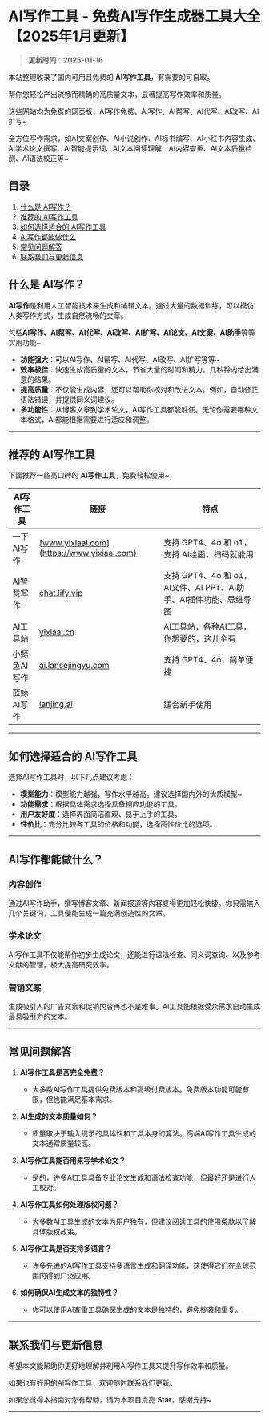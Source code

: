 # AI写作工具 - 免费AI写作生成器工具大全【2025年1月更新】

> **更新时间：2025-01-16** 

本站整理收录了国内可用且免费的 **AI写作工具**，有需要的可自取。

帮你您轻松产出流畅而精确的高质量文本，显著提高写作效率和质量。

这些网站均为免费的网页版，AI写作免费、AI写作、AI帮写、AI代写、AI改写、AI扩写~

全方位写作需求，如AI文案创作、AI小说创作、AI标书编写、AI小红书内容生成、AI学术论文撰写、AI智能提示词、AI文本阅读理解、AI内容查重、AI文本质量检测、AI语法校正等~

## **目录**

1. [什么是 AI写作？](#什么是-ai写作)
2. [推荐的 AI写作工具](#推荐的-ai写作工具)
3. [如何选择适合的 AI写作工具](#如何选择适合的-ai写作工具)
4. [AI写作都能做什么](#AI写作都能做什么)
5. [常见问题解答](#常见问题解答)
6. [联系我们与更新信息](#联系我们与更新信息)

## **什么是 AI写作？**

**AI写作**是利用人工智能技术来生成和编辑文本。通过大量的数据训练，可以模仿人类写作方式，生成自然流畅的文章。

包括**AI写作、AI帮写、AI代写、AI改写、AI扩写、AI论文、AI文案、AI助手**等等实用功能~

- **功能强大**：可以AI写作、AI帮写、AI代写、AI改写、AI扩写等等~
- **效率极佳**：快速生成高质量的文本，节省大量的时间和精力。几秒钟内给出满意的结果。
- **提高质量**：不仅能生成内容，还可以帮助你校对和改进文本。例如，自动修正语法错误，并提供同义词建议。
- **多功能性**：从博客文章到学术论文，AI写作工具都能胜任。无论你需要哪种文本格式，AI都能根据需要进行适应和调整。

---

## 推荐的 AI写作工具

下面推荐一些高口碑的 **AI写作工具**，免费轻松使用~

| AI写作工具 | 链接 | 特点 |
| --- | --- | --- |
| 一下AI写作 | [www.yixiaai.com](https://www.yixiaai.com) | 支持 GPT4、4o 和 o1，支持 AI绘画，扫码就能用 | 
| AI智慧写作 | [chat.lify.vip](https://chat.lify.vip) | 支持 GPT4、4o 和 o1，AI文件、AI PPT、AI助手、AI插件功能、思维导图 |
| AI工具站 | [yixiaai.cn](https://yixiaai.cn) | AI工具站，各种AI工具，你想要的，这儿全有 |
| 小鲸鱼AI写作 | [ai.lansejingyu.com](https://ai.lansejingyu.com) | 支持 GPT4、4o，简单便捷 |
| 蓝鲸AI写作 | [lanjing.ai](https://lanjing.ai) | 适合新手使用 |

---

## 如何选择适合的 AI写作工具

选择AI写作工具时，以下几点建议考虑：

- **模型能力**：模型能力越强，写作水平越高。建议选择国内外的优质模型~
- **功能需求**：根据具体需求选择具备相应功能的工具。
- **用户友好度**：选择界面简洁直观、易于上手的工具。
- **性价比**：充分比较各工具的价格和功能，选择高性价比的选项。

---

## AI写作都能做什么？

### 内容创作

通过AI写作助手，撰写博客文章、新闻报道等内容变得更加轻松快捷。你只需输入几个关键词，工具便能生成一篇充满创造性的文章。

### 学术论文

AI写作工具不仅能帮你初步生成论文，还能进行语法检查、同义词查询、以及参考文献的管理，极大提高研究效率。

### 营销文案

生成吸引人的广告文案和促销内容再也不是难事。AI工具能根据受众需求自动生成最具吸引力的文本。

---

## 常见问题解答

1. **AI写作工具是否完全免费？**
    - 大多数AI写作工具提供免费版本和高级付费版本。免费版本功能可能有限，但也能满足基本需求。

2. **AI生成的文本质量如何？**
    - 质量取决于输入提示的具体性和工具本身的算法。高端AI写作工具生成的文本通常质量较高。

3. **AI写作工具能否用来写学术论文？**
    - 是的，许多AI工具具备专业论文生成和语法检查功能，但最好还是进行人工校对。

4. **AI写作工具如何处理版权问题？**
    - 大多数AI工具生成的文本为用户独有，但建议阅读工具的使用条款以了解具体版权政策。

5. **AI写作工具是否支持多语言？**
    - 许多先进的AI写作工具支持多语言生成和翻译功能，这使得它们在全球范围内得到广泛应用。

6. **如何确保AI生成文本的独特性？**
    - 你可以使用AI查重工具确保生成的文本是独特的，避免抄袭和重复。

---

## 联系我们与更新信息

希望本文能帮助你更好地理解并利用AI写作工具来提升写作效率和质量。

如果也有好用的AI写作工具，欢迎随时联系我们更新。

如果您觉得本指南对您有帮助，请为本项目点亮 **Star**，感谢支持~

---

